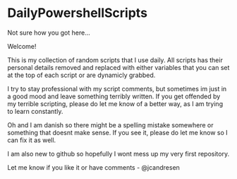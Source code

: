 # DailyPowershellScripts

Not sure how you got here...

Welcome! 

This is my collection of random scripts that I use daily. 
All scripts has their personal details removed and replaced with either variables that you can set at the top of each script or are dynamicly grabbed.

I try to stay professional with my script comments, but sometimes im just in a good mood and leave something terribly written. 
If you get offended by my terrible scripting, please do let me know of a better way, as I am trying to learn constantly. 

Oh and I am danish so there might be a spelling mistake somewhere or something that doesnt make sense. If you see it, please do let me know so I can fix it as well. 

I am also new to github so hopefully I wont mess up my very first repository. 

Let me know if you like it or have comments - @jcandresen
